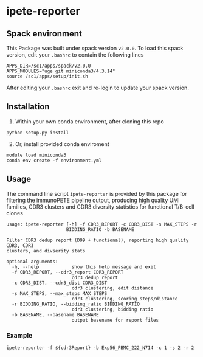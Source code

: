 # ipete-reporter

## Spack environment
This Package was built under spack version `v2.0.0`.
To load this spack version, edit your `.bashrc` to contain the following lines

```
APPS_DIR=/sc1/apps/spack/v2.0.0
APPS_MODULES="uge git miniconda3/4.3.14"
source /sc1/apps/setup/init.sh
```

After editing your `.bashrc` exit and re-login to update your spack version.

## Installation
1) Within your own conda environment, after cloning this repo
```
python setup.py install
```

2) Or, install provided conda enviroment
```
module load miniconda3
conda env create -f environment.yml
```

## Usage
The command line script `ipete-reporter` is provided by this package for filtering the immunoPETE pipeline output, producing high quality UMI families, CDR3 clusters  and CDR3 diversity statistics for functional T/B-cell clones

```
usage: ipete-reporter [-h] -f CDR3_REPORT -c CDR3_DIST -s MAX_STEPS -r
                      BIDDING_RATIO -b BASENAME

Filter CDR3 dedup report (D99 + functional), reporting high quality CDR3, CDR3
clusters, and divserity stats

optional arguments:
  -h, --help            show this help message and exit
  -f CDR3_REPORT, --cdr3_report CDR3_REPORT
                        cdr3 dedup report
  -c CDR3_DIST, --cdr3_dist CDR3_DIST
                        cdr3 clustering, edit distance
  -s MAX_STEPS, --max_steps MAX_STEPS
                        cdr3 clustering, scoring steps/distance
  -r BIDDING_RATIO, --bidding_ratio BIDDING_RATIO
                        cdr3 clustering, bidding ratio
  -b BASENAME, --basename BASENAME
                        output basename for report files

```

### Example
```
ipete-reporter -f ${cdr3Report} -b Exp56_PBMC_222_N714 -c 1 -s 2 -r 2

```




